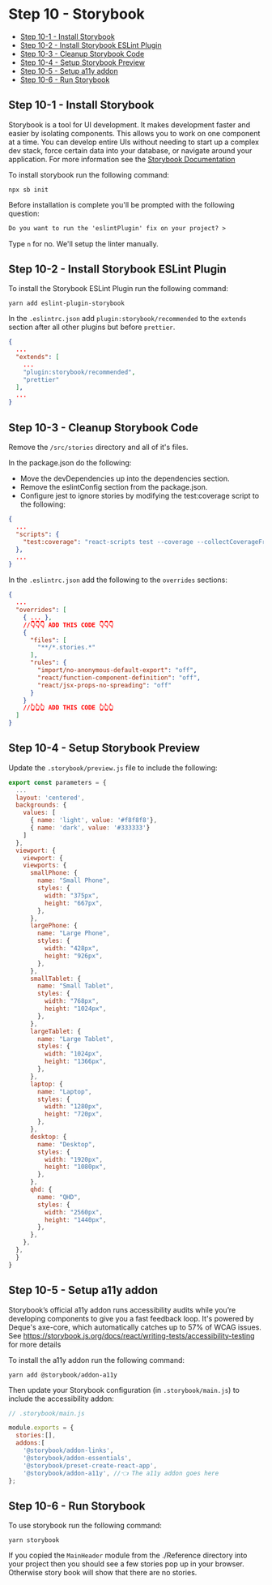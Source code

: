 # Step 10 - Storybook <!-- omit in toc -->

- [Step 10-1 - Install Storybook](#step-10-1---install-storybook)
- [Step 10-2 - Install Storybook ESLint Plugin](#step-10-2---install-storybook-eslint-plugin)
- [Step 10-3 - Cleanup Storybook Code](#step-10-3---cleanup-storybook-code)
- [Step 10-4 - Setup Storybook Preview](#step-10-4---setup-storybook-preview)
- [Step 10-5 - Setup a11y addon](#step-10-5---setup-a11y-addon)
- [Step 10-6 - Run Storybook](#step-10-6---run-storybook)

## Step 10-1 - Install Storybook

Storybook is a tool for UI development. It makes development faster and easier by isolating components. This allows you to work on one component at a time. You can develop entire UIs without needing to start up a complex dev stack, force certain data into your database, or navigate around your application. For more information see the [Storybook Documentation](https://storybook.js.org/docs/react/get-started/install)

To install storybook run the following command:

```shell
npx sb init
```

Before installation is complete you'll be prompted with the following question:

```txt
Do you want to run the 'eslintPlugin' fix on your project? >
```

Type `n` for no. We'll setup the linter manually.

## Step 10-2 - Install Storybook ESLint Plugin

To install the Storybook ESLint Plugin run the following command:

```shell
yarn add eslint-plugin-storybook
```

In the `.eslintrc.json` add `plugin:storybook/recommended` to the `extends` section after all other plugins but before `prettier`.

```json
{
  ...
  "extends": [
    ...
    "plugin:storybook/recommended",
    "prettier"
  ],
  ...
}
```

## Step 10-3 - Cleanup Storybook Code

Remove the `/src/stories` directory and all of it's files.

In the package.json do the following:

- Move the devDependencies up into the dependencies section.
- Remove the eslintConfig section from the package.json.
- Configure jest to ignore stories by modifying the test:coverage script to the following:

```json
{
  ...
  "scripts": {
    "test:coverage": "react-scripts test --coverage --collectCoverageFrom='[\"!src/**/*.stories.*\"]'",
  },
  ...
}
```

In the `.eslintrc.json` add the following to the `overrides` sections:

```json
{
  ...
  "overrides": [
    { ... },
    //👇👇👇 ADD THIS CODE 👇👇👇
    {
      "files": [
        "**/*.stories.*"
      ],
      "rules": {
        "import/no-anonymous-default-export": "off",
        "react/function-component-definition": "off",
        "react/jsx-props-no-spreading": "off"
      }
    }
    //👆👆👆 ADD THIS CODE 👆👆👆
  ]
}

```

## Step 10-4 - Setup Storybook Preview

Update the `.storybook/preview.js` file to include the following:

```js
export const parameters = {
  ...
  layout: 'centered',
  backgrounds: {
    values: [
      { name: 'light', value: '#f8f8f8'},
      { name: 'dark', value: '#333333'}
    ]
  },
  viewport: {
    viewport: {
    viewports: {
      smallPhone: {
        name: "Small Phone",
        styles: {
          width: "375px",
          height: "667px",
        },
      },
      largePhone: {
        name: "Large Phone",
        styles: {
          width: "428px",
          height: "926px",
        },
      },
      smallTablet: {
        name: "Small Tablet",
        styles: {
          width: "768px",
          height: "1024px",
        },
      },
      largeTablet: {
        name: "Large Tablet",
        styles: {
          width: "1024px",
          height: "1366px",
        },
      },
      laptop: {
        name: "Laptop",
        styles: {
          width: "1280px",
          height: "720px",
        },
      },
      desktop: {
        name: "Desktop",
        styles: {
          width: "1920px",
          height: "1080px",
        },
      },
      qhd: {
        name: "QHD",
        styles: {
          width: "2560px",
          height: "1440px",
        },
      },
    },
  },
  }
}
```

## Step 10-5 - Setup a11y addon

Storybook’s official a11y addon runs accessibility audits while you’re developing components to give you a fast feedback loop. It's powered by Deque's axe-core, which automatically catches up to 57% of WCAG issues. See https://storybook.js.org/docs/react/writing-tests/accessibility-testing for more details

To install the a11y addon run the following command:

```shell
yarn add @storybook/addon-a11y
```

Then update your Storybook configuration (in `.storybook/main.js`) to include the accessibility addon:

```js
// .storybook/main.js

module.exports = {
  stories:[],
  addons:[
    '@storybook/addon-links',
    '@storybook/addon-essentials',
    '@storybook/preset-create-react-app',
    '@storybook/addon-a11y', //👈 The a11y addon goes here
};
```

## Step 10-6 - Run Storybook

To use storybook run the following command:

```shell
yarn storybook
```

If you copied the `MainHeader` module from the ./Reference directory into your project then you should see a few stories pop up in your browser. Otherwise story book will show that there are no stories.

